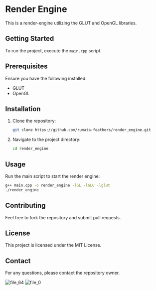 # Render Engine

This is a render-engine utilizing the GLUT and OpenGL libraries.

## Getting Started

To run the project, execute the `main.cpp` script.

## Prerequisites

Ensure you have the following installed:
- GLUT
- OpenGL

## Installation

1. Clone the repository:
   ```bash
   git clone https://github.com/rumata-feathers/render_engine.git
   ```
2. Navigate to the project directory:
   ```bash
   cd render_engine
   ```

## Usage

Run the main script to start the render engine:
```bash
g++ main.cpp -o render_engine -lGL -lGLU -lglut
./render_engine
```

## Contributing

Feel free to fork the repository and submit pull requests.

## License

This project is licensed under the MIT License.

## Contact

For any questions, please contact the repository owner.



![file_64](https://github.com/user-attachments/assets/accdda9f-7145-4cc3-8ebf-753678b1de33)
![file_0](https://github.com/user-attachments/assets/74bda7c7-2934-4110-8389-7cad440efc01)
